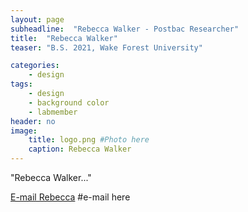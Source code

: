 ```yaml
---
layout: page
subheadline:  "Rebecca Walker - Postbac Researcher"
title:  "Rebecca Walker"
teaser: "B.S. 2021, Wake Forest University"

categories:
    - design
tags:
    - design
    - background color
    - labmember
header: no
image:
    title: logo.png #Photo here
    caption: Rebecca Walker
---
```

"Rebecca Walker..."

[E-mail Rebecca](mailto:==iii===@nih.gov)  #e-mail here
